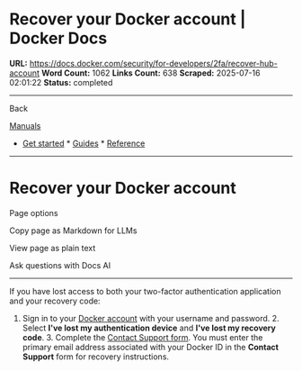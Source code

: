 # Recover your Docker account | Docker Docs

**URL:** https://docs.docker.com/security/for-developers/2fa/recover-hub-account
**Word Count:** 1062
**Links Count:** 638
**Scraped:** 2025-07-16 02:01:22
**Status:** completed

---

Back

[Manuals](https://docs.docker.com/manuals/)

  * [Get started](https://docs.docker.com/get-started/)   * [Guides](https://docs.docker.com/guides/)   * [Reference](https://docs.docker.com/reference/)

* * *

# Recover your Docker account

Page options

Copy page as Markdown for LLMs

View page as plain text

Ask questions with Docs AI

* * *

If you have lost access to both your two-factor authentication application and your recovery code:

  1. Sign in to your [Docker account](https://app.docker.com/login) with your username and password.   2. Select **I've lost my authentication device** and **I've lost my recovery code**.   3. Complete the [Contact Support form](https://hub.docker.com/support/contact/?category=2fa-lockout). You must enter the primary email address associated with your Docker ID in the **Contact Support** form for recovery instructions.